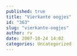 ```yaml
---
published: true
title: "Vierkante oogjes"
id: "363"
slug: "vierkante-oogjes"
author: rv
date: 2007-10-24 14:02
categories: Uncategorized
---
```

<a href="http://bp0.blogger.com/_RIq3e2nKDHo/Rx9QoPVHDWI/AAAAAAAAEXY/D0AvdnqM2Kw/s1600-h/Test.jpg"><img style="display:block;text-align:center;cursor:pointer;margin:0 auto 10px;" src="http://bp0.blogger.com/_RIq3e2nKDHo/Rx9QoPVHDWI/AAAAAAAAEXY/D0AvdnqM2Kw/s400/Test.jpg" alt="" border="0" /></a>